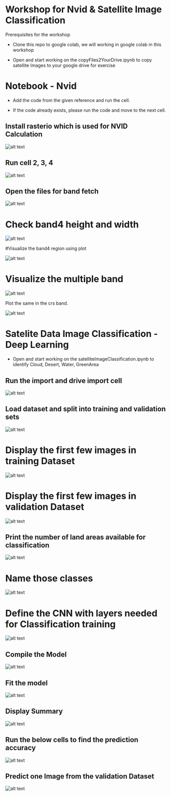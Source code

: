 # Workshop for Nvid & Satellite Image Classification

Prerequisites for the workshop

- Clone this repo to google colab, we will working in google colab in this workshop

- Open and  start working on the copyFiles2YourDrive.ipynb to copy satellite Images to your google drive for exercise

# Notebook - Nvid

- Add the code from the given reference and run the cell.

- If the code already exists, please run the code and move to the next cell.

## Install rasterio which is used for NVID Calculation

![alt text](nvid/image.png)

## Run cell 2, 3, 4

![alt text](nvid/image-7.png)


## Open the files for band fetch

![alt text](media/nvid/image1.png)

# Check band4 height and width

![alt text](media/nvid/image-1.png)


#Visualize the band4 region using plot

![alt text](media/nvid/image-2.png)

# Visualize the multiple band 

![alt text](media/nvid/image-3.png)

Plot the same in the crs band.

![alt text](media/nvid/image-4.png)

# Satelite Data Image Classification - Deep Learning

- Open and  start working on the satelliteImageClassification.ipynb to identify Cloud, Desert, Water, GreenArea

## Run the import and drive import cell

![alt text](media/satimageclassify/image-1.png)


## Load dataset and split into training and validation sets

![alt text](media/satimageclassify/image.png)

# Display the first few images in training Dataset

![alt text](media/satimageclassify/image-2.png)

# Display the first few images in validation Dataset

![alt text](media/satimageclassify/image-3.png)

## Print the number of land areas available for classification

![alt text](media/satimageclassify/image-5.png)

# Name those classes

![alt text](media/satimageclassify/image-6.png)

# Define the CNN with layers needed for Classification training

![alt text](media/satimageclassify/image-7.png)

## Compile the Model
![alt text](media/satimageclassify/image-9.png)

## Fit the model
![alt text](media/satimageclassify/image-8.png)

## Display Summary

![alt text](media/satimageclassify/image-10.png)

## Run the below cells to find the prediction accuracy

![alt text](media/satimageclassify/image-11.png)

## Predict one Image from the validation Dataset

![alt text](media/satimageclassify/image-12.png)



